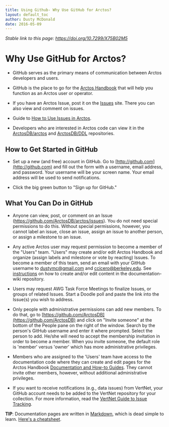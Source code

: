```yaml
---
title: Using Github- Why Use GitHub for Arctos?
layout: default_toc
author: Dusty McDonald
date: 2016-05-09
---
```


_Stable link to this page: https://doi.org/10.7299/X75B02M5_

# Why Use GitHub for Arctos?

* GitHub serves as the primary means of communication between Arctos developers and users.

* GitHub is the place to go for the [Arctos Handbook](https://arctosdb.github.io/documentation-wiki/) that will help you function as an Arctos user or operator. 

* If you have an Arctos Issue, post it on the [Issues](https://github.com/ArctosDB/arctos/issues) site. There you can also view and comment on issues.

* Guide to [How to Use Issues in Arctos](https://arctosdb.github.io/documentation-wiki/how_to/How-to-Use-Issues-in-Arctos.html).

* Developers who are interested in Arctos code can view it in the [ArctosDB/arctos](https://github.com/ArctosDB/arctos) and [ArctosDB/DDL](https://github.com/ArctosDB/DDL) repositories.

## How to Get Started in GitHub

* Set up a new (and free) account in GitHub. Go to [http://github.com](http://github.com) and fill out the form with a username, email address, and password. Your username will be your screen name. Your email address will be used to send notifications.

* Click the big green button to "Sign up for GitHub."

## What You Can Do in GitHub

* Anyone can view, post, or comment on an Issue (<https://github.com/ArctosDB/arctos/issues>). 
You do not need special permissions to do this. Without special permissions, however, you cannot label an issue,
 close an issue, assign an issue to another person, or assign a milestone to an issue.

* Any active Arctos user may request permission to become a member of the "Users" team. 
"Users" may create and/or edit Arctos Handbook and organize (assign labels and milestone or vote by reacting) Issues. 
To become a member of this team, send an email with your GitHub username to dustymc@gmail.com and 
ccicero@berkeley.edu. 
See [instructions](https://arctosdb.github.io/documentation-wiki/how_to/How-to-Create-or-Edit-Content-on-the-Arctos-Wiki) on how to 
create and/or edit content in the documentation-wiki repository.

* Users may request AWG Task Force Meetings to finalize Issues, or groups of related Issues.
 Start a Doodle poll and paste the link into the Issue(s) you wish to address.


* Only people with administrative permissions can add new members. To do that, go to [https://github.com/ArctosDB](https://github.com/ArctosDB) and click on "Invite someone" at the bottom of the People pane on the right of the window. Search by the person's GitHub username and enter it where prompted. Select the person to add. He/she will need to accept the membership invitation in order to become a member. When you invite someone, the default role is 'member' versus 'owner' which has more administrative privileges. 

* Members who are assigned to the 'Users' team have access to the documentation code where they can create and 
edit pages for the Arctos Handbook 
[Documentation and How-to Guides](https://github.com/ArctosDB/documentation-wiki/wiki/Index-to-Arctos-Documentation-and-How-To-Guides).
 They cannot invite other members, however, without additional administrative privileges.

* If you want to receive notifications (e.g., data issues) from VertNet, your GitHub account needs to be added to the VertNet 
repository for your collection. For more information, read 
the [VertNet Guide to Issue Tracking](http://vertnet.org/resources/issuetrackingguide.html).

**TIP**: Documentation pages are written in [Markdown](https://guides.github.com/features/mastering-markdown/), which is dead simple 
to learn. [Here's a cheatsheet](https://github.com/adam-p/markdown-here/wiki/Markdown-Cheatsheet).
